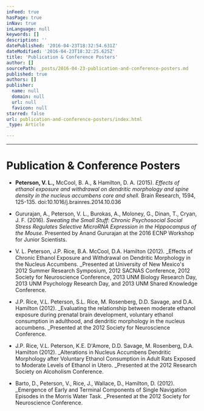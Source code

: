 ```yaml
---
inFeed: true
hasPage: true
inNav: true
inLanguage: null
keywords: []
description: ''
datePublished: '2016-04-23T18:32:54.631Z'
dateModified: '2016-04-23T18:32:25.625Z'
title: 'Publication & Conference Posters'
author: []
sourcePath: _posts/2016-04-23-publication-and-conference-posters.md
published: true
authors: []
publisher:
  name: null
  domain: null
  url: null
  favicon: null
starred: false
url: publication-and-conference-posters/index.html
_type: Article

---
```

****

# Publication & Conference Posters

* **Peterson, V. L.,** McCool, B. A., & Hamilton, D. A. (2015). _Effects of ethanol exposure and withdrawal on dendritic morphology and spine density in the nucleus accumbens core and shell._ Brain Research, 1594, 125-135\. doi:10.1016/j.brainres.2014.10.036

* Gururajan, A., Peterson, V. L., Burokas, A., Moloney, G., Dinan, T., Cryan, J. F. (2016). _Sweating the Small Stuff: Chronic Psychosocial Social Stress Regulates Selective MicroRNA Expression in the Hippocampus of the Mouse._ Presented by Anand Gururajan at the 2016 ECNP Workshop for Junior Scientists.

* V. L. Peterson, J.P. Rice, B.A. McCool, D.A. Hamilton (2012). _Effects of Chronic Ethanol Exposure and Withdrawal on Dendritic Morphology in the Nucleus Accumbens. _Presented at University of New Mexico's 2012 Summer Research Symposium, 2012 SACNAS Conference, 2012 Society for Neuroscience Conference, 2013 UNM Biology Research Day, 2013 UNM Psychology Research Day, and 2013 UNM Shared Knowledge Conference.

* J.P. Rice, V.L. Peterson, S.L. Rice, M. Rosenberg, D.D. Savage, and D.A. Hamilton (2012). _Evaluating the relationship between moderate ethanol exposure during prenatal brain development, voluntary ethanol consumption in adulthood, and dendritic morphology in the nucleus accumbens. _Presented at the 2012 Society for Neuroscience Conference.

* J.P. Rice, V.L. Peterson, K.E. D'Amore, D.D. Savage, M. Rosenberg, D.A. Hamilton (2012). _Alterations in Nucleus Accumbens Dendritic Morphology after Voluntary Ethanol Consumption in Adult Rats Exposed to Moderate Levels of Ethanol in Utero. _Presented at the 2012 Research Society on Alcoholism Conference.

* Barto, D., Peterson, V., Rice, J., Wallace, D., Hamilton, D. (2012). _Emergence of Early and Terminal Components of Single Navigation Episodes in the Morris Water Task. _Presented at the 2012 Society for Neuroscience Conference.